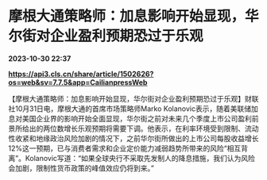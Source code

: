 # 摩根大通策略师：加息影响开始显现，华尔街对企业盈利预期恐过于乐观

**2023-10-30 22:37**

**https://api3.cls.cn/share/article/1502626?os=web&sv=7.7.5&app=CailianpressWeb**

【摩根大通策略师：加息影响开始显现，华尔街对企业盈利预期恐过于乐观】财联社10月31日电，摩根大通的首席市场策略师Marko Kolanovic表示，随着美联储加息对美国企业界的影响开始全面显现，华尔街之前对未来几个季度上市公司盈利前景所给出的两位数增长乐观预期将需要下调。他表示，在利率环境受到限制、流动性收紧和地缘政治风险加剧的情况下，之前华尔街所做出的上市公司每股收益增长12%这一预期，已与消费者需求和企业定价能力减弱趋势所带来的风险“相互背离”。Kolanovic写道：“如果全球央行不采取先发制人的降息措施，我们认为风险会加剧，限制性货币政策的峰值效应仍将到来。”